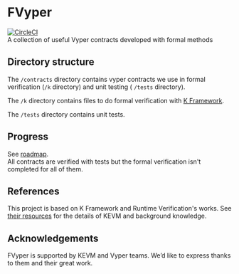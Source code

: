 # FVyper
[![CircleCI](https://circleci.com/gh/LayerXcom/verified-vyper-contracts.svg?style=svg)](https://circleci.com/gh/LayerXcom/verified-vyper-contracts)  
A collection of useful Vyper contracts developed with formal methods  

## Directory structure
The `/contracts` directory contains vyper contracts we use in formal verification (`/k` directory) and unit testing ( `/tests` directory).

The `/k` directory contains files to do formal verification with [K Framework](https://github.com/kframework/k).

The `/tests` directory contains unit tests.

## Progress
See [roadmap](https://github.com/LayerXcom/verified-vyper-contracts/issues/5).  
All contracts are verified with tests but the formal verification isn't completed for all of them.  

## References
This project is based on K Framework and Runtime Verification's works. See [their resources](https://github.com/runtimeverification/verified-smart-contracts/blob/master/README.md#resources) for the details of KEVM and background knowledge.

## Acknowledgements  
FVyper is supported by KEVM and Vyper teams. We’d like to express thanks to them and their great work.  
